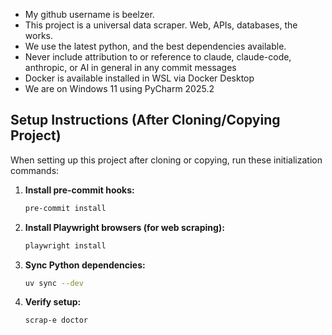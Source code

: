 - My github username is beelzer.
- This project is a universal data scraper. Web, APIs, databases, the works.
- We use the latest python, and the best dependencies available.
- Never include attribution to or reference to claude, claude-code, anthropic, or AI in general in any commit messages
- Docker is available installed in WSL via Docker Desktop
- We are on Windows 11 using PyCharm 2025.2

## Setup Instructions (After Cloning/Copying Project)

When setting up this project after cloning or copying, run these initialization commands:

1. **Install pre-commit hooks:**
   ```bash
   pre-commit install
   ```

2. **Install Playwright browsers (for web scraping):**
   ```bash
   playwright install
   ```

3. **Sync Python dependencies:**
   ```bash
   uv sync --dev
   ```

4. **Verify setup:**
   ```bash
   scrap-e doctor
   ```
